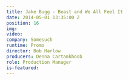 ```yaml
---
title: Jake Bugg - Beast and We All Feel It
date: 2014-05-01 13:35:00 Z
position: 16
img: 
video: 
company: Somesuch
runtime: Promo
director: Bob Harlow
producers: Denna Cartamkhoob
role: Production Manager
is-featured: 
---
```


